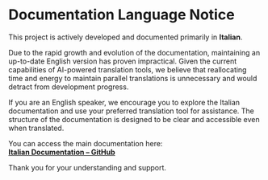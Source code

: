 # Documentation Language Notice

This project is actively developed and documented primarily in **Italian**.

Due to the rapid growth and evolution of the documentation, maintaining an up-to-date English version has proven impractical. Given the current capabilities of AI-powered translation tools, we believe that reallocating time and energy to maintain parallel translations is unnecessary and would detract from development progress.

If you are an English speaker, we encourage you to explore the Italian documentation and use your preferred translation tool for assistance. The structure of the documentation is designed to be clear and accessible even when translated.

You can access the main documentation here:  
**[Italian Documentation – GitHub](https://github.com/iz0eyj/LSSA/tree/main/Doc/it)**

Thank you for your understanding and support.
